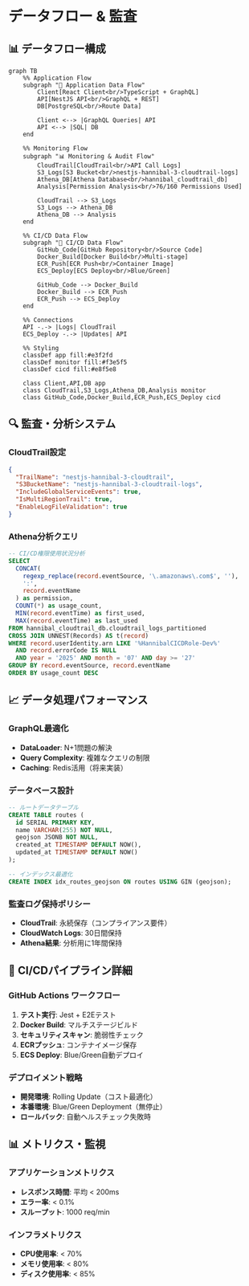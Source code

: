 # データフロー & 監査

## 📊 データフロー構成

```mermaid
graph TB
    %% Application Flow
    subgraph "🔄 Application Data Flow"
        Client[React Client<br/>TypeScript + GraphQL]
        API[NestJS API<br/>GraphQL + REST]
        DB[PostgreSQL<br/>Route Data]
        
        Client <--> |GraphQL Queries| API
        API <--> |SQL| DB
    end
    
    %% Monitoring Flow
    subgraph "📊 Monitoring & Audit Flow"
        CloudTrail[CloudTrail<br/>API Call Logs]
        S3_Logs[S3 Bucket<br/>nestjs-hannibal-3-cloudtrail-logs]
        Athena_DB[Athena Database<br/>hannibal_cloudtrail_db]
        Analysis[Permission Analysis<br/>76/160 Permissions Used]
        
        CloudTrail --> S3_Logs
        S3_Logs --> Athena_DB
        Athena_DB --> Analysis
    end
    
    %% CI/CD Data Flow
    subgraph "🚀 CI/CD Data Flow"
        GitHub_Code[GitHub Repository<br/>Source Code]
        Docker_Build[Docker Build<br/>Multi-stage]
        ECR_Push[ECR Push<br/>Container Image]
        ECS_Deploy[ECS Deploy<br/>Blue/Green]
        
        GitHub_Code --> Docker_Build
        Docker_Build --> ECR_Push
        ECR_Push --> ECS_Deploy
    end
    
    %% Connections
    API -.-> |Logs| CloudTrail
    ECS_Deploy -.-> |Updates| API
    
    %% Styling
    classDef app fill:#e3f2fd
    classDef monitor fill:#f3e5f5
    classDef cicd fill:#e8f5e8
    
    class Client,API,DB app
    class CloudTrail,S3_Logs,Athena_DB,Analysis monitor
    class GitHub_Code,Docker_Build,ECR_Push,ECS_Deploy cicd
```

## 🔍 監査・分析システム

### CloudTrail設定
```json
{
  "TrailName": "nestjs-hannibal-3-cloudtrail",
  "S3BucketName": "nestjs-hannibal-3-cloudtrail-logs",
  "IncludeGlobalServiceEvents": true,
  "IsMultiRegionTrail": true,
  "EnableLogFileValidation": true
}
```

### Athena分析クエリ
```sql
-- CI/CD権限使用状況分析
SELECT 
  CONCAT(
    regexp_replace(record.eventSource, '\.amazonaws\.com$', ''), 
    ':', 
    record.eventName
  ) as permission,
  COUNT(*) as usage_count,
  MIN(record.eventTime) as first_used,
  MAX(record.eventTime) as last_used
FROM hannibal_cloudtrail_db.cloudtrail_logs_partitioned 
CROSS JOIN UNNEST(Records) AS t(record)
WHERE record.userIdentity.arn LIKE '%HannibalCICDRole-Dev%'
  AND record.errorCode IS NULL
  AND year = '2025' AND month = '07' AND day >= '27'
GROUP BY record.eventSource, record.eventName
ORDER BY usage_count DESC
```

## 📈 データ処理パフォーマンス

### GraphQL最適化
- **DataLoader**: N+1問題の解決
- **Query Complexity**: 複雑なクエリの制限
- **Caching**: Redis活用（将来実装）

### データベース設計
```sql
-- ルートデータテーブル
CREATE TABLE routes (
  id SERIAL PRIMARY KEY,
  name VARCHAR(255) NOT NULL,
  geojson JSONB NOT NULL,
  created_at TIMESTAMP DEFAULT NOW(),
  updated_at TIMESTAMP DEFAULT NOW()
);

-- インデックス最適化
CREATE INDEX idx_routes_geojson ON routes USING GIN (geojson);
```

### 監査ログ保持ポリシー
- **CloudTrail**: 永続保存（コンプライアンス要件）
- **CloudWatch Logs**: 30日間保持
- **Athena結果**: 分析用に1年間保持

## 🚀 CI/CDパイプライン詳細

### GitHub Actions ワークフロー
1. **テスト実行**: Jest + E2Eテスト
2. **Docker Build**: マルチステージビルド
3. **セキュリティスキャン**: 脆弱性チェック
4. **ECRプッシュ**: コンテナイメージ保存
5. **ECS Deploy**: Blue/Green自動デプロイ

### デプロイメント戦略
- **開発環境**: Rolling Update（コスト最適化）
- **本番環境**: Blue/Green Deployment（無停止）
- **ロールバック**: 自動ヘルスチェック失敗時

## 📊 メトリクス・監視

### アプリケーションメトリクス
- **レスポンス時間**: 平均 < 200ms
- **エラー率**: < 0.1%
- **スループット**: 1000 req/min

### インフラメトリクス
- **CPU使用率**: < 70%
- **メモリ使用率**: < 80%
- **ディスク使用率**: < 85%